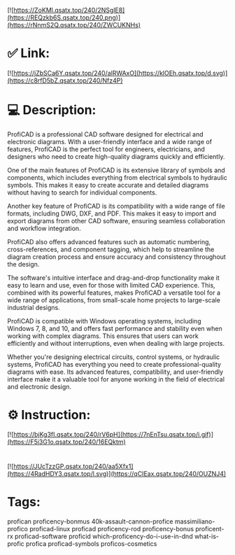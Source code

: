 [![https://ZoKMl.qsatx.top/240/2NSglE8](https://REQzkb6S.qsatx.top/240.png)](https://rNnmS2Q.qsatx.top/240/ZWCUKNHs)
# ✅ Link:
[![https://jZbSCa6Y.qsatx.top/240/alRWAxO](https://klOEh.qsatx.top/d.svg)](https://c8rfD5bZ.qsatx.top/240/Nfz4P)
# 💻 Description:
ProfiCAD is a professional CAD software designed for electrical and electronic diagrams. With a user-friendly interface and a wide range of features, ProfiCAD is the perfect tool for engineers, electricians, and designers who need to create high-quality diagrams quickly and efficiently.

One of the main features of ProfiCAD is its extensive library of symbols and components, which includes everything from electrical symbols to hydraulic symbols. This makes it easy to create accurate and detailed diagrams without having to search for individual components.

Another key feature of ProfiCAD is its compatibility with a wide range of file formats, including DWG, DXF, and PDF. This makes it easy to import and export diagrams from other CAD software, ensuring seamless collaboration and workflow integration.

ProfiCAD also offers advanced features such as automatic numbering, cross-references, and component tagging, which help to streamline the diagram creation process and ensure accuracy and consistency throughout the design.

The software's intuitive interface and drag-and-drop functionality make it easy to learn and use, even for those with limited CAD experience. This, combined with its powerful features, makes ProfiCAD a versatile tool for a wide range of applications, from small-scale home projects to large-scale industrial designs.

ProfiCAD is compatible with Windows operating systems, including Windows 7, 8, and 10, and offers fast performance and stability even when working with complex diagrams. This ensures that users can work efficiently and without interruptions, even when dealing with large projects.

Whether you're designing electrical circuits, control systems, or hydraulic systems, ProfiCAD has everything you need to create professional-quality diagrams with ease. Its advanced features, compatibility, and user-friendly interface make it a valuable tool for anyone working in the field of electrical and electronic design.

# ⚙️ Instruction:
[![https://bjKg3fI.qsatx.top/240/rV6pH](https://7nEnTsu.qsatx.top/i.gif)](https://F5i3G1o.qsatx.top/240/16EQktm)
#
[![https://JUcTzzGP.qsatx.top/240/aa5Xfx1](https://4RadHDY3.qsatx.top/l.svg)](https://qCIEax.qsatx.top/240/OUZNJ4)
# Tags:
profican proficency-bonmus 40k-assault-cannon-profice massimiliano-profico proficad-linux proficad proficency-rod proficency-bonus proficent-rx proficad-software proficid which-proficency-do-i-use-in-dnd what-is-profic profica proficad-symbols proficos-cosmetics





